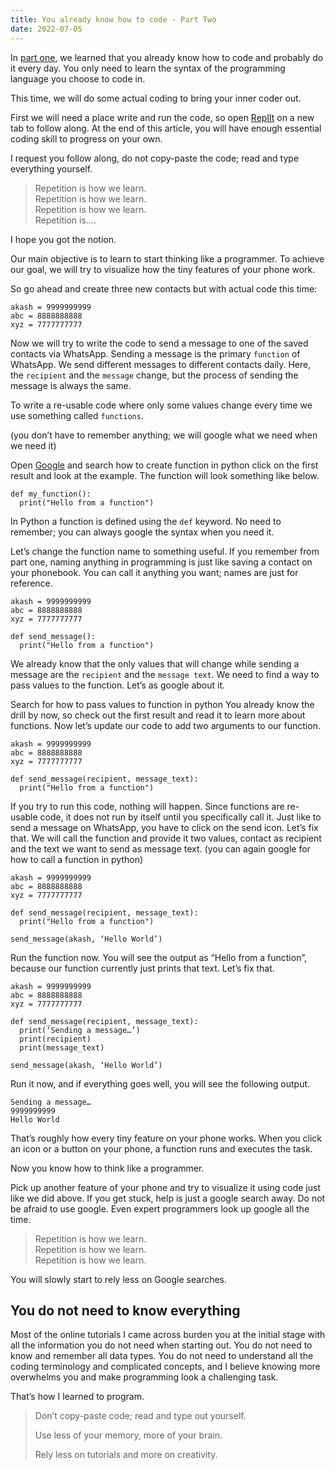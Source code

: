 ```yaml
---
title: You already know how to code - Part Two
date: 2022-07-05
---
```


In [part one](./you-already-know-how-to-code-part-1), we learned that you already know how to code and probably do it every day.
You only need to learn the syntax of the programming language you choose to code in.

This time, we will do some actual coding to bring your inner coder out.

First we will need a place write and run the code, so open <a href="https://replit.com/languages/python3" target="_blank">ReplIt</a> on a new tab to follow along.
At the end of this article, you will have enough essential coding skill to progress on your own.

I request you follow along, do not copy-paste the code; read and type everything yourself. 

> Repetition is how we learn.  
> Repetition is how we learn.  
> Repetition is how we learn.  
> Repetition is….  

I hope you got the notion.

Our main objective is to learn to start thinking like a programmer. To achieve our goal, we will try to visualize how the tiny features of your phone work.

So go ahead and create three new contacts but with actual code this time:

```
akash = 9999999999
abc = 8888888888
xyz = 7777777777
```

Now we will try to write the code to send a message to one of the saved contacts via WhatsApp.
Sending a message is the primary `function` of WhatsApp. We send different messages to different contacts daily. Here, the `recipient` and the `message` change, but the process of sending the message is always the same.

To write a re-usable code where only some values change every time we use something called `functions`.

(you don’t have to remember anything; we will google what we need when we need it)

Open <a href="https://google.com" target="_blank">Google</a> and search how to create function in python click on the first result and look at the example. The function will look something like below.

```
def my_function():
  print("Hello from a function")
```

In Python a function is defined using the `def` keyword. No need to remember; you can always google the syntax when you need it.

Let’s change the function name to something useful.
If you remember from part one, naming anything in programming is just like saving a contact on your phonebook. You can call it anything you want; names are just for reference.

```
akash = 9999999999
abc = 8888888888
xyz = 7777777777

def send_message():
  print("Hello from a function")
```


We already know that the only values that will change while sending a message are the `recipient` and the `message text`. We need to find a way to pass values to the function. Let’s as google about it.

Search for how to pass values to function in python
You already know the drill by now, so check out the first result and read it to learn more about functions.
Now let’s update our code to add two arguments to our function.

```
akash = 9999999999
abc = 8888888888
xyz = 7777777777

def send_message(recipient, message_text):
  print("Hello from a function")
```

If you try to run this code, nothing will happen.
Since functions are re-usable code, it does not run by itself until you specifically call it. Just like to send a message on WhatsApp, you have to click on the send icon. Let’s fix that.
We will call the function and provide it two values, contact as recipient and the text we want to send as message text.
(you can again google for how to call a function in python)

```
akash = 9999999999
abc = 8888888888
xyz = 7777777777

def send_message(recipient, message_text):
  print("Hello from a function")

send_message(akash, ‘Hello World’)
```

Run the function now.
You will see the output as “Hello from a function”, because our function currently just prints that text.
Let’s fix that.

```
akash = 9999999999
abc = 8888888888
xyz = 7777777777

def send_message(recipient, message_text):
  print(‘Sending a message…’)
  print(recipient)
  print(message_text)

send_message(akash, ‘Hello World’)
```

Run it now, and if everything goes well, you will see the following output.
```
Sending a message…
9999999999
Hello World
```

That’s roughly how every tiny feature on your phone works.
When you click an icon or a button on your phone, a function runs and executes the task.

Now you know how to think like a programmer.

Pick up another feature of your phone and try to visualize it using code just like we did above.
If you get stuck, help is just a google search away.
Do not be afraid to use google. Even expert programmers look up google all the time.


> Repetition is how we learn.  
> Repetition is how we learn.  
> Repetition is how we learn. 

You will slowly start to rely less on Google searches.

## You do not need to know everything
Most of the online tutorials I came across burden you at the initial stage with all the information you do not need when starting out.
You do not need to know and remember all data types.
You do not need to understand all the coding terminology and complicated concepts, and I believe knowing more overwhelms you and make programming look a challenging task.

That’s how I learned to program.

> Don’t copy-paste code; read and type out yourself.
> 
> Use less of your memory, more of your brain.
> 
> Rely less on tutorials and more on creativity.